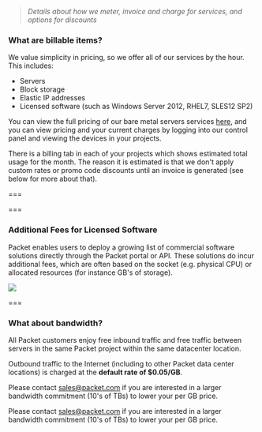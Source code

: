 > _Details about how we meter, invoice and charge for services, and options for discounts_ 

  

### **What are billable items?**

  

We value simplicity in pricing, so we offer all of our services by the hour.  This includes:

*   Servers
*   Block storage
*   Elastic IP addresses
*   Licensed software (such as Windows Server 2012, RHEL7, SLES12 SP2)  
      
    

You can view the full pricing of our bare metal servers services [here](https://www.packet.com/bare-metal/), and you can view pricing and your current charges by logging into our control panel and viewing the devices in your projects.    
  

There is a billing tab in each of your projects which shows estimated total usage for the month. The reason it is estimated is that we don't apply custom rates or promo code discounts until an invoice is generated (see below for more about that).

  

===

  

===

### **Additional Fees for Licensed Software**

  

Packet enables users to deploy a growing list of commercial software solutions directly through the Packet portal or API.  These solutions do incur additional fees, which are often based on the socket (e.g. physical CPU) or allocated resources (for instance GB's of storage).    

  

![](https://support.packet.com/file.php/local/303905WCCXWAGDARANNMD0/Screen-Shot-2018-12-03-at-8.31.48-PM.png)

  

  

===

### **What about bandwidth?**

  

All Packet customers enjoy free inbound traffic and free traffic between servers in the same Packet project within the same datacenter location. 

Outbound traffic to the Internet (including to other Packet data center locations) is charged at the **default rate of $0.05/GB**.   

Please contact [sales@packet.com](mailto:sales@packet.com) if you are interested in a larger bandwidth commitment (10's of TBs) to lower your per GB price.

Please contact [sales@packet.com](mailto:sales@packet.com) if you are interested in a larger bandwidth commitment (10's of TBs) to lower your per GB price.
